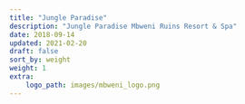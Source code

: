 ```yaml
---
title: "Jungle Paradise"
description: "Jungle Paradise Mbweni Ruins Resort & Spa"
date: 2018-09-14
updated: 2021-02-20
draft: false
sort_by: weight
weight: 1
extra:
    logo_path: images/mbweni_logo.png
---
```




